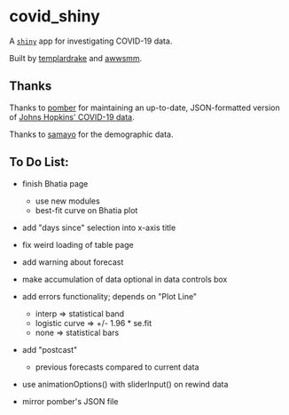 # covid_shiny

A [`shiny`](https://github.com/rstudio/shiny) app for investigating COVID-19 data.

Built by [templardrake](https://github.com/templardrake) and [awwsmm](https://github.com/awwsmm).

## Thanks

Thanks to [pomber](https://github.com/pomber/covid19) for maintaining an up-to-date, JSON-formatted version of [Johns Hopkins' COVID-19 data](https://github.com/CSSEGISandData/COVID-19).

Thanks to [samayo](https://github.com/samayo) for the demographic data.

## To Do List:

- finish Bhatia page
    - use new modules
    - best-fit curve on Bhatia plot

- add "days since" selection into x-axis title

- fix weird loading of table page

- add warning about forecast

- make accumulation of data optional in data controls box

- add errors functionality; depends on "Plot Line"
    - interp => statistical band
    - logistic curve => +/- 1.96 * se.fit
    - none => statistical bars

- add "postcast"
    - previous forecasts compared to current data

- use animationOptions() with sliderInput() on rewind data

- mirror pomber's JSON file
